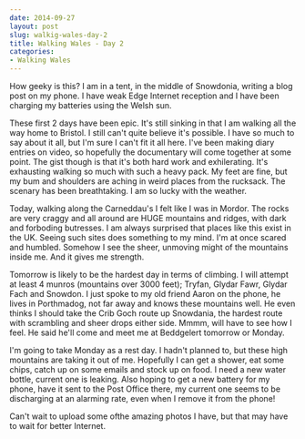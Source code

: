 ```yaml
---
date: 2014-09-27
layout: post
slug: walkig-wales-day-2
title: Walking Wales - Day 2
categories:
- Walking Wales
---
```


How geeky is this? I am in a tent, in the middle of Snowdonia, writing a blog post on my phone. I have weak Edge Internet reception and I have been charging my batteries using the Welsh sun.

These first 2 days have been epic. It's still sinking in that I am walking all the way home to Bristol. I still can't quite believe it's possible. I have so much to say about it all, but I'm sure I can't fit it all here. I've been making diary entries on video, so hopefully the documentary will come together at some point. The gist though is that it's both hard work and exhilerating. It's exhausting walking so much with such a heavy pack. My feet are fine, but my bum and shoulders are aching in weird places from the rucksack. The scenary has been breathtaking. I am so lucky with the weather.

Today, walking along the Carneddau's I felt like I was in Mordor. The rocks are very craggy and all around are HUGE mountains and ridges, with dark and forboding butresses. I am always surprised that places like this exist in the UK. Seeing such sites does something to my mind. I'm at once scared and humbled. Somehow I see the sheer, unmoving might of the mountains inside me. And it gives me strength.

Tomorrow is likely to be the hardest day in terms of climbing. I will attempt at least 4 munros (mountains over 3000 feet); Tryfan, Glydar Fawr, Glydar Fach and Snowdon. I just spoke to my old friend Aaron on the phone, he lives in Porthmadog, not far away and knows these mountains well. He even thinks I should take the Crib Goch route up Snowdania, the hardest route with scrambling and sheer drops either side. Mmmm, will have to see how I feel. He said he'll come and meet me at Beddgelert tomorrow or Monday.

I'm going to take Monday as a rest day. I hadn't planned to, but these high mountains are taking it out of me. Hopefully I can get a shower, eat some chips, catch up on some emails and stock up on food. I need a new water bottle, current one is leaking. Also hoping to get a new battery for my phone, have it sent to the Post Office there, my current one seems to be discharging at an alarming rate, even when I remove it from the phone!

Can't wait to upload some ofthe amazing photos I have, but that may have to wait for better Internet.
